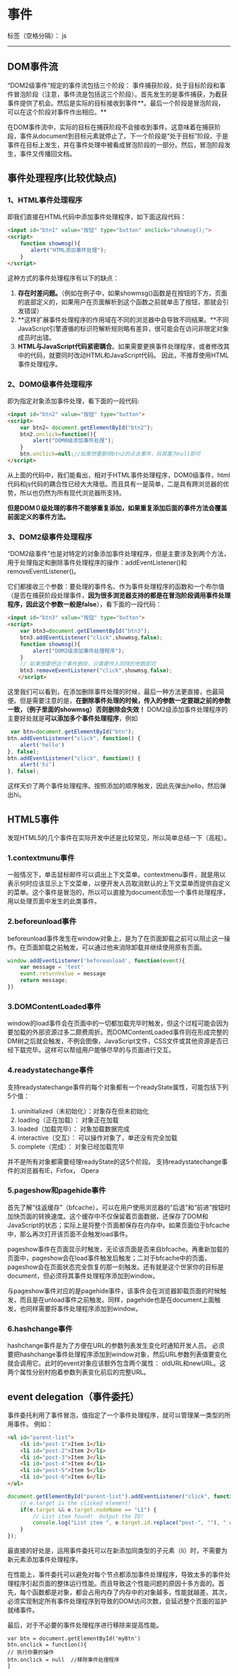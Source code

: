 ﻿# 事件

标签（空格分隔）： js

---

## DOM事件流

“DOM2级事件”规定的事件流包括三个阶段： 事件捕获阶段，处于目标阶段和事件冒泡阶段（注意，事件流是包括这三个阶段）。首先发生的是事件捕获，为截获事件提供了机会。然后是实际的目标接收到事件**。最后一个阶段是冒泡阶段，可以在这个阶段对事件作出相应。**

在DOM事件流中，实际的目标在捕获阶段不会接收到事件。这意味着在捕获阶段，事件从document到目标元素就停止了。下一个阶段是“处于目标”阶段，于是事件在目标上发生，并在事件处理中被看成冒泡阶段的一部分。然后，冒泡阶段发生，事件又传播回文档。

## 事件处理程序(**比较优缺点**)

### 1、HTML事件处理程序

即我们直接在HTML代码中添加事件处理程序，如下面这段代码：

```html
<input id="btn1" value="按钮" type="button" onclick="showmsg();">
<script>
    function showmsg(){
　　    alert("HTML添加事件处理");
    }
</script>
```

这种方式的事件处理程序有以下的缺点：
1. **存在时差问题。**（例如在例子中，如果showmsg()函数是在按钮的下方，页面的底部定义的，如果用户在页面解析到这个函数之前就单击了按钮，那就会引发错误）
2. **这样扩展事件处理程序的作用域在不同的浏览器中会导致不同结果。**不同JavaScript引擎遵循的标识符解析规则略有差异，很可能会在访问非限定对象成员时出错。
3. **HTML与JavaScript代码紧密耦合**。如果需要更换事件处理程序，或者修改其中的代码，就要同时改动HTML和JavaScript代码。
因此，不推荐使用HTML事件处理程序。

### 2、DOM0级事件处理程序

即为指定对象添加事件处理，看下面的一段代码:

```html
<input id="btn2" value="按钮" type="button">
<script>
    var btn2= document.getElementById("btn2");
    btn2.onclick=function(){
        alert("DOM0级添加事件处理");
    } 
    btn.onclick=null;//如果想要删除btn2的点击事件，将其置为null即可
</script> 
```

从上面的代码中，我们能看出，相对于HTML事件处理程序，DOM0级事件，html代码和js代码的耦合性已经大大降低。而且具有一是简单，二是具有跨浏览器的优势，所以也仍然为所有现代浏览器所支持。

**但是DOM０级处理的事件不能够重复添加，如果重复添加后面的事件方法会覆盖前面定义的事件方法。**

### 3、DOM2级事件处理程序

“DOM2级事件”也是对特定的对象添加事件处理程序，但是主要涉及到两个方法，用于处理指定和删除事件处理程序的操作：addEventListener()和 removeEventListener()。

它们都接收三个参数：要处理的事件名、作为事件处理程序的函数和一个布尔值（是否在捕获阶段处理事件，**因为很多浏览器支持的都是在冒泡阶段调用事件处理程序，因此这个参数一般是false**），看下面的一段代码：

```html
<input id="btn3" value="按钮" type="button">
<script>
    var btn3=document.getElementById("btn3");
    btn3.addEventListener("click",showmsg,false);
    function showmsg(){
        alert("DOM2级添加事件处理程序");
    }
    // 如果想要把这个事件删除，只需要传入同样的参数即可
    btn3.removeEventListener("click",showmsg,false);
　　</script>
```

这里我们可以看到，在添加删除事件处理的时候，最后一种方法更直接，也最简便。但是需要注意的是，**在删除事件处理的时候，传入的参数一定要跟之前的参数一致，（例子里面的showmsg）否则删除会失效！**
DOM2级添加事件处理程序的主要好处就是**可以添加多个事件处理程序**，例如

```js
 var btn=document.getElementById("btn");
btn.addEventListener("click", function() {
    alert('hello')
}, false);
btn.addEventListener("click", function() {
    alert('hi')
}, false);
```

这样天价了两个事件处理程序。按照添加的顺序触发，因此先弹出hello，然后弹出hi。

## HTML5事件

发现HTML5的几个事件在实际开发中还是比较常见，所以简单总结一下（高程）。

### 1.contextmunu事件

一般情况下，单击鼠标邮件可以调出上下文菜单。contextmenu事件，就是用以表示何时应该显示上下文菜单，以便开发人员取消默认的上下文菜单而提供自定义的菜单。这个事件是冒泡的，所以可以直接为document添加一个事件处理程序，用以处理页面中发生的此类事件。

### 2.beforeunload事件

beforeunload事件发生在window对象上，是为了在页面卸载之前可以阻止这一操作。在页面卸载之前触发，可以通过他来消除卸载并继续使用原有页面。

```js
window.addEventListener('beforeunload', function(event){
    var message = 'test'
    event.returnValue = message
    return message;
})
```

### 3.DOMContentLoaded事件

window的load事件会在页面中的一切都加载完毕时触发，但这个过程可能会因为要加载的外部资源过多二颇费周折。而DOMContentLoaded事件则在形成完整的DM树之后就会触发，不例会图像，JavaScript文件，CSS文件或其他资源是否已经下载完毕。这样可以帮组用户能够尽早的与页面进行交互。

### 4.readystatechange事件

支持readystatechange事件的每个对象都有一个readyState属性，可能包括下列5个值：
1.  uninitialized（未初始化）：对象存在但未初始化
2.  loading（正在加载）： 对象正在加载
3.  loaded（加载完毕）： 对象加载数据完成
4.  interactive（交互）： 可以操作对象了，单还没有完全加载
5.  complete（完成）： 对象已经加载完毕

并不是所有对象都需要经理readyState的这5个阶段。
支持readystatechange事件的浏览器有IE，Firfox， Opera

### 5.pageshow和pagehide事件

首先了解“往返缓存”（bfcache），可以在用户使用浏览器的“后退”和“前进”按钮时加快页面的转换速度。这个缓存中不仅保留着页面数据，还保存了DOM和JavaScript的状态；实际上是将整个页面都保存在内存中。如果页面位于bfcache中，那么再次打开该页面不会触发load事件。

pageshow事件在页面显示时触发，无论该页面是否来自bfcache。再重新加载的页面中，pageshow会在load事件触发后触发；二对于bfcache中的页面，pageshow会在页面状态完全恢复的那一刻触发。还有就是这个世家你的目标是document，但必须将其事件处理程序添加到window。

与pageshow事件对应的是pagehide事件，该事件会在浏览器卸载页面的时候触发，而且是在unload事件之前触发。同样，pagehide也是在document上面触发，也同样需要将事件处理程序添加到window。

### 6.hashchange事件

hashchange事件是为了方便在URL的参数列表发生变化时通知开发人员。
必须要把hashchange事件处理程序添加到window对象，然后URL参数列表值要变化就会调用它。此时的event对象应该额外包含两个属性： oldURL和newURL。这两个属性分别村抱着参数列表变化前后的完整URL。

## event delegation（事件委托）

事件委托利用了事件冒泡，值指定了一个事件处理程序，就可以管理某一类型的所用事件。
例如：
```html
<ul id="parent-list">
	<li id="post-1">Item 1</li>
	<li id="post-2">Item 2</li>
	<li id="post-3">Item 3</li>
	<li id="post-4">Item 4</li>
	<li id="post-5">Item 5</li>
	<li id="post-6">Item 6</li>
</ul>
```
```js
document.getElementById("parent-list").addEventListener("click", function(e) {
	// e.target is the clicked element!
	if(e.target && e.target.nodeName == "LI") {
		// List item found!  Output the ID!
		console.log("List item ", e.target.id.replace("post-", ""), " was clicked!");
	}
});
```
最直接的好处是，运用事件委托可以在新添加同类型的子元素（li）时，不需要为新元素添加事件处理程序。

在性能上，事件委托可以避免对每个节点都添加事件处理程序，导致太多的事件处理程序引起页面的整体运行性能。而且导致这个性能问题的原因十多方面的。首先，每个函数都是对象，都会占用内存了内存中的对象越多，性能就越差。其次，必须实现制定所有事件处理程序到导致的DOM访问次数，会延迟整个页面的监护就绪事件。

最后，对于不必要的事件处理程序进行移除来提高性能。

```
var btn = document.getElementById('myBtn')
btn.onclick = function(){
// 执行你要的操作
btn.onclick = null  //移除事件处理程序
}
```


